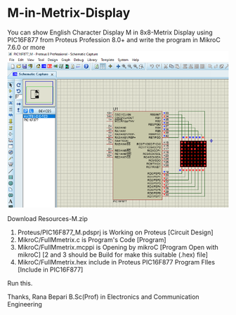 # M-in-Metrix-Display
You can show English Character Display M in 8x8-Metrix Display using PIC16F877 from Proteus Profession 8.0+ and write the program in MikroC 7.6.0 or more 
![Screenshot](FullMmetrix.PNG)

Download Resources-M.zip
1. Proteus/PIC16F877_M.pdsprj is Working on Proteus [Circuit Design]
2. MikroC/FullMmetrix.c is Program's Code [Program]
3. MikroC/FullMmetrix.mcppi is Opening by mikroC [Program Open with mikroC]
        [2 and 3 should be Build for make this suitable (.hex) file]
4. MikroC/FullMmetrix.hex include in Proteus PIC16F877 Program FIles [Include in PIC16F877]

Run this.

Thanks,
Rana Bepari
B.Sc(Prof) in Electronics and Communication Engineering


